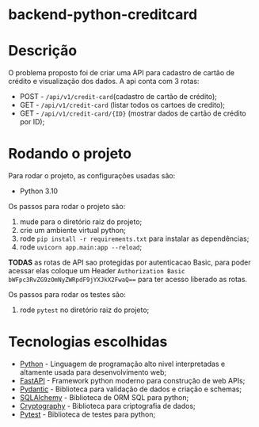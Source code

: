 # backend-python-creditcard

# Descrição

O problema proposto foi de criar uma API para cadastro de cartão de crédito e visualização dos dados. A api conta com 3 rotas:

- POST - ```/api/v1/credit-card```(cadastro de cartão de crédito);
- GET - ```/api/v1/credit-card``` (listar todos os cartoes de credito);
- GET - ```/api/v1/credit-card/{ID}``` (mostrar dados de cartão de crédito por ID);

# Rodando o projeto

Para rodar o projeto, as configurações usadas são:

- Python 3.10

Os passos para rodar o projeto são:

1. mude para o diretório raiz do projeto;
2. crie um ambiente virtual python;
3. rode ```pip install -r requirements.txt``` para instalar as dependências;
4. rode ```uvicorn app.main:app --reload```;

**TODAS** as rotas de API sao protegidas por autenticacao Basic, para poder acessar elas coloque um Header ```Authorization Basic bWFpc3RvZG9zOmNyZWRpdF9jYXJkX2FwaQ==``` para ter acesso liberado as rotas.


Os passos para rodar os testes são:

1. rode ```pytest``` no diretório raiz do projeto;

# Tecnologias escolhidas

- [Python](https://www.python.org/) - Linguagem de programação alto nivel interpretadas e altamente usada para desenvolvimento web;
- [FastAPI](https://fastapi.tiangolo.com/) - Framework python moderno para construção de web APIs;
- [Pydantic](https://docs.pydantic.dev/) - Biblioteca para validação de dados e criação e schemas;
- [SQLAlchemy](https://www.sqlalchemy.org/) - Biblioteca de ORM SQL para python;
- [Cryptography](https://cryptography.io/en/latest/) - Biblioteca para criptografia de dados;
- [Pytest](https://docs.pytest.org/en/7.2.x/) - Biblioteca de testes para python;
